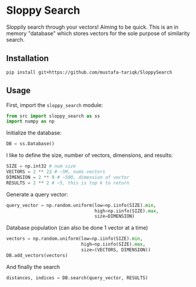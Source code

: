 # Sloppy Search
Sloppily search through your vectors! Aiming to be quick. This is an in memory
"database" which stores vectors for the sole purpose of similarity search.

## Installation
`pip install git+https://github.com/mustafa-tariqk/SloppySearch`

## Usage
First, import the `sloppy_search` module:

```python
from src import sloppy_search as ss
import numpy as np
```

Initialize the database:
```python
DB = ss.Database()
```

I like to define the size, number of vectors, dimensions, and results:
```python
SIZE = np.int32 # num size
VECTORS = 2 ** 22 # ~5M, nums vectors
DIMENSION = 2 ** 9 # ~500, dimension of vector
RESULTS = 2 ** 2 # ~5, this is top k to return
```

Generate a query vector:
```py
query_vector = np.random.uniform(low=np.iinfo(SIZE).min,
                                 high=np.iinfo(SIZE).max, 
                                 size=DIMENSION)
```

Database population (can also be done 1 vector at a time)
```py
vectors = np.random.uniform(low=np.iinfo(SIZE).min, 
                            high=np.iinfo(SIZE).max, 
                            size=(VECTORS, DIMENSION))
DB.add_vectors(vectors)
```

And finally the search
```py
distances, indices = DB.search(query_vector, RESULTS)
```